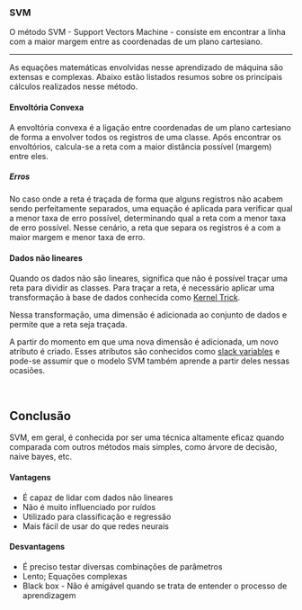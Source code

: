 ### SVM

O método SVM - Support Vectors Machine - consiste em encontrar a linha com a maior margem entre as coordenadas de um plano cartesiano.
<hr>

As equações matemáticas envolvidas nesse aprendizado de máquina são extensas e complexas. Abaixo estão listados resumos sobre os principais cálculos realizados nesse método. 

#### Envoltória Convexa

A envoltória convexa é a ligação entre coordenadas de um plano cartesiano de forma a envolver todos os registros de uma classe. Após encontrar os envoltórios, calcula-se a reta com a maior distância possível (margem) entre eles.

##### Erros

No caso onde a reta é traçada de forma que alguns registros não acabem sendo perfeitamente separados, uma equação é aplicada para verificar qual a menor taxa de erro possível, determinando qual a reta com a menor taxa de erro possível. Nesse cenário, a reta que separa os registros é a com a maior margem e menor taxa de erro.

#### Dados não lineares

Quando os dados não são lineares, significa que não é possível traçar uma reta para dividir as classes. Para traçar a reta, é necessário aplicar uma transformação à base de dados conhecida como [Kernel Trick](https://en.wikipedia.org/wiki/Kernel_method).

Nessa transformação, uma dimensão é adicionada ao conjunto de dados e permite que a reta seja traçada.

A partir do momento em que uma nova dimensão é adicionada, um novo atributo é criado. Esses atributos são conhecidos como [slack variables](https://en.wikipedia.org/wiki/Slack_variable#:~:text=In%20an%20optimization%20problem%2C%20a,constraint%20on%20the%20slack%20variable) e pode-se assumir que o modelo SVM também aprende a partir deles nessas ocasiões.

<br>

## Conclusão

SVM, em geral, é conhecida por ser uma técnica altamente eficaz quando comparada com outros métodos mais simples, como árvore de decisão, naive bayes, etc.

#### Vantagens

- É capaz de lidar com dados não lineares
- Não é muito influenciado por ruídos
- Utilizado para classificação e regressão
- Mais fácil de usar do que redes neurais

#### Desvantagens

- É preciso testar diversas combinações de parâmetros
- Lento; Equações complexas
- Black box - Não é amigável quando se trata de entender o processo de aprendizagem 